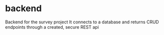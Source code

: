 # backend
Backend for the survey project
It connects to a database and returns CRUD endpoints through a created, secure REST api
